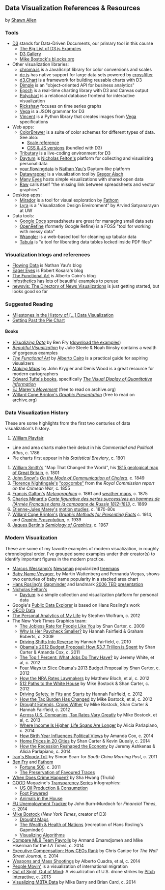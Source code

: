 ## Data Visualization References & Resources
by [Shawn Allen](https://github.com/shawnbot)

### Tools
* [D3](http://d3js.org) stands for Data-Driven Documents, our primary tool in this course
  * [The Big List of D3.js Examples](http://christopheviau.com/d3list/gallery.html)
  * [D3 Gallery](https://github.com/mbostock/d3/wiki/Gallery)
  * [Mike Bostock's bl.ocks.org](http://bl.ocks.org/mbostock)
* Other visualization libraries:
  * [chroma.js](https://github.com/gka/chroma.js) is a JavaScript library for color conversions and scales
  * [dc.js](http://dc-js.github.io/dc.js/) has native support for large data sets powered by [crossfilter](http://square.github.com/crossfilter/)
  * [d3.Chart](http://misoproject.com/d3-chart/) is a framework for building reusable charts with D3
  * [Dimple](http://dimplejs.org/) is an "object-oriented API for business analytics"
  * [Epoch](http://fastly.github.io/epoch/) is a real-time charting library with D3 and Canvas output
  * [Polychart](https://www.polychart.com/) is a relational database frontend for interactive visualization
  * [Rickshaw](http://code.shutterstock.com/rickshaw/) focuses on time series graphs
  * [Vega](http://trifacta.github.io/vega/) is a JSON grammar for D3
  * [Vincent](http://vincent.readthedocs.org/en/latest/) is a Python library that creates images from [Vega](http://trifacta.github.io/vega/) specifications
* Web apps:
  * [ColorBrewer](http://colorbrewer2.org/) is a suite of color schemes for different types of data. See also:
    * [Scale reference](http://bl.ocks.org/mbostock/5577023)
    * [CSS & JS versions](https://github.com/mbostock/d3/tree/master/lib/colorbrewer) (bundled with D3)
  * [Tributary](http://tributary.io/) is a live-coding environment for D3
  * [Daytum](http://daytum.com/) is [Nicholas Felton's](http://feltron.com/) platform for collecting and visualizing personal data
  * [your.flowingdata](http://your.flowingdata.com/) is [Nathan Yau's](http://flowingdata.com/) Daytum-like platform
  * [Datawrapper](https://datawrapper.de/) is a visualization tool by [Gregor Aisch](http://driven-by-data.net/)
  * [Many Eyes](http://www.ibm.com/manyeyes/) hosts simple visualizations with shared open data
  * [Raw](http://raw.densitydesign.org/) calls itself "the missing link between spreadsheets and vector graphics"
* Desktop apps:
  * [Mirador](http://fathom.info/mirador/) is a tool for visual exploration by [Fathom](http://fathom.info/)
  * [Lyra](https://github.com/uwdata/lyra) is a "Visualization Design Environment" by Arvind Satyanarayan at UW
* Data tools:
  * [Google Docs](http://docs.google.com) spreadsheets are great for managing small data sets
  * [OpenRefine](http://openrefine.org/) (formerly Google Refine) is a FOSS "tool for working with messy data"
  * [Wrangler](http://vis.stanford.edu/wrangler/) is a web-based tool for cleaning up tabular data
  * [Tabula](http://tabula.nerdpower.org/) is "a tool for liberating data tables locked inside PDF files"


### Visualization blogs and references
* [Flowing Data](http://flowingdata.com/) is Nathan Yau's blog
* [Eager Eyes](http://eagereyes.org/) is Robert Kosara's blog
* [The Functional Art](http://www.thefunctionalart.com) is Alberto Cairo's blog
* [Infosthetics](http://infosthetics.com) has lots of beautiful examples to peruse
* [newsvis: The Directory of News Visualizations](http://newsvis.org) is just getting started, but looks good so far

### Suggested Reading
* [Milestones in the History of [...] Data Visualization](http://datavis.ca/milestones/)
* [Getting Past the Pie Chart](http://seedmagazine.com/content/article/getting_past_the_pie_chart/)

#### Books
* [*Visualizing Data*](http://www.amazon.com/Visualizing-Data-Explaining-Processing-Environment/dp/0596514557) by Ben Fry ([download the examples](http://benfry.com/writing/archives/3))
* [*Beautiful Visualization*](http://shop.oreilly.com/product/0636920000617.do) by Julie Steele & Noah Iliinsky contains a wealth of gorgeous examples
* [*The Functional Art*](http://www.amazon.com/gp/product/0321834739) by [Alberto Cairo](http://www.thefunctionalart.com/) is a practical guide for aspiring visualizers
* [*Making Maps*](http://www.amazon.com/gp/product/1593852002) by John Krygier and Denis Wood is a great resource for modern cartographers
* [Edward Tufte's books](http://www.edwardtufte.com/tufte/books_vdqi), specifically [*The Visual Display of Quantitative Information*](http://www.amazon.com/The-Visual-Display-Quantitative-Information/dp/0961392142)
* [EJ Marey's *Movement*](https://archive.org/stream/movement00mare#page/n11/mode/2up) (free to read on archive.org)
* [Willard Cope Brinton's *Graphic Presentation*](https://archive.org/stream/graphicpresentat00brinrich#page/2/mode/2up) (free to read on archive.org)

### Data Visualization History
These are some highlights from the first two centuries of data visualization's history.

1. [William Playfair](http://en.wikipedia.org/wiki/William_Playfair)
  * Line and area charts make their debut in his *Commercial and Political Atlas*, c. 1786
  * Pie charts first appear in his *Statistical Breviary*, c. 1801
1. [William Smith's](http://en.wikipedia.org/wiki/William_Smith_%28geologist%29) "Map That Changed the World", his [1815 geological map of Great Britain](http://en.wikipedia.org/wiki/File:Geological_map_Britain_William_Smith_1815.jpg), c. 1801
1. [John Snow's](http://sta.mn/z6t) [*On the Mode of Communication of Cholera*](http://en.wikipedia.org/wiki/1854_Broad_Street_cholera_outbreak#John_Snow_investigation), c. 1849
1. [Florence Nightingale's](http://en.wikipedia.org/wiki/Florence_Nightingale) ["coxcombs"](http://understandinguncertainty.org/node/213) from the *Royal Commission report on the Crimean War*, c. 1855
1. [Francis Galton's](http://en.wikipedia.org/wiki/Francis_Galton) [*Meteographica*](http://galton.org/books/meteorographica/index.htm) c. 1861 and [weather maps](http://galton.org/meteorologist.html), c. 1875
1. [Charles Minard's](http://en.wikipedia.org/wiki/Charles_Minard) [*Carte figurative des pertes successives en hommes de l'Armée Française dans la campagne de Russie 1812-1813*](http://en.wikipedia.org/wiki/File:Minard.png), c. 1869
1. [Étienne-Jules Marey's](http://en.wikipedia.org/wiki/%C3%89tienne-Jules_Marey) [motion studies](http://www.brainpickings.org/index.php/2011/05/13/etienne-jules-marey/), c. 1870-80s
1. [Willard Cope Brinton's](http://www.humantific.com/lost-stories-information-design-history/) [*Graphic Methods for Presenting Facts*](https://archive.org/stream/methodsfo00bringraphicrich#page/n5/mode/2up) c. 1914, and [*Graphic Presentation*](http://datavisualization.ch/showcases/graphic-presentation-by-willard-cope-brinton/), c. 1939
1. [Jaques Bertin's](http://en.wikipedia.org/wiki/Jacques_Bertin) [*Semiology of Graphics*](), c. 1967

### Modern Visualization
These are some of my favorite examples of modern visualization, in roughly chronological order.
I've grouped some examples under their creator(s) to identify important figures in the modern practice.

* [Marcos Weskamp's](http://marumushi.com) [Newsmap](http://marumushi.com/projects/newsmap) popularized [treemaps](http://en.wikipedia.org/wiki/Treemapping)
* [Baby Name Voyager](http://www.babynamewizard.com/voyager), by Martin Wattenberg and Fernanda Viegas, shows two centuries of baby name popularity in a stacked area chart
* [Hans Rosling's](http://en.wikipedia.org/wiki/Hans_Rosling) [Gapminder](http://www.gapminder.org/world/) and landmark [2006 TED presentation](http://www.ted.com/talks/hans_rosling_shows_the_best_stats_you_ve_ever_seen)
* [Nicholas Felton's](http://feltron.com/)
  * [Daytum](http://daytum.com/) is a simple collection and visualization platform for personal data
* Google's [Public Data Explorer](http://www.google.com/publicdata/directory) is based on Hans Rosling's work
* [OECD Data](http://data.oecd.org/)
* [The Personal Analytics of My Life](http://blog.stephenwolfram.com/2012/03/the-personal-analytics-of-my-life/) by Stephen Wolfram, c. 2012
* The New York Times Graphics team:
  * [The Jobless Rate for People Like You](http://www.nytimes.com/interactive/2009/11/06/business/economy/unemployment-lines.html) by Shan Carter, c. 2009
  * [Why Is Her Paycheck Smaller?](http://www.nytimes.com/interactive/2009/03/01/business/20090301_WageGap.html) by Hannah Fairfield & Graham Roberts, c. 2009
  * [Driving Shifts Into Reverse](http://www.nytimes.com/imagepages/2010/05/02/business/02metrics.html) by Hannah Fairfield, c. 2010
  * [Obama's 2012 Budget Proposal: How $3.7 Trillion is Spent](http://www.nytimes.com/packages/html/newsgraphics/2011/0119-budget/index.html) by Shan Carter & Amanda Cox, c. 2011
  * [The Top 1 Percent: What Jobs Do They Have?](http://www.nytimes.com/packages/html/newsgraphics/2012/0115-one-percent-occupations/index.html?ref=business) by Jeremy White, et al, c. 2012
  * [Four Ways to Slice Obama's 2013 Budget Proposal](http://www.nytimes.com/interactive/2012/02/13/us/politics/2013-budget-proposal-graphic.html) by Shan Carter, c. 2012
  * [How the NRA Rates Lawmakers](http://www.nytimes.com/interactive/2012/12/19/us/politics/nra.html) by Matthew Bloch, et al, c. 2012
  * [512 Paths to the White House](http://www.nytimes.com/interactive/2012/11/02/us/politics/paths-to-the-white-house.html) by Mike Bostock & Shan Carter, c. 2012
  * [Driving Safety, in Fits and Starts](http://www.nytimes.com/interactive/2012/09/17/science/driving-safety-in-fits-and-starts.html) by Hannah Fairfield, c. 2012
  * [How the Tax Burden Has Changed](http://www.nytimes.com/interactive/2012/11/30/us/tax-burden.html) by Mike Bostock, et al, c. 2012
  * [Drought Extends, Crops Wither](http://www.nytimes.com/interactive/2012/08/24/us/drought-crops.html) by Mike Bostock, Shan Carter & Hannah Fairfield, c. 2012
  * [Across U.S. Companies, Tax Rates Vary Greatly](http://www.nytimes.com/interactive/2013/05/25/sunday-review/corporate-taxes.html) by Mike Bostock, et al, c. 2013
  * [Where Income Is Higher, Life Spans Are Longer](http://www.nytimes.com/interactive/2014/03/15/business/higher-income-longer-lives.html) by Alicia Parlapiano, c. 2014
  * [How Birth Year Influences Political Views](http://www.nytimes.com/interactive/2014/07/08/upshot/how-the-year-you-were-born-influences-your-politics.html) by Amanda Cox, c. 2014
  * [Home Prices in 20 Cities](http://www.nytimes.com/interactive/2014/01/23/business/case-shiller-slider.html) by Shan Carter & Kevin Quealy, c. 2014
  * [How the Recession Reshaped the Economy](http://www.nytimes.com/interactive/2014/06/05/upshot/how-the-recession-reshaped-the-economy-in-255-charts.html) by Jeremy Ashkenas & Alicia Parlapiano, c. 2014
* [Iraq's Bloody Toll](http://www.scmp.com/infographics/article/1284683/iraqs-bloody-toll) by Simon Scarr for *South China Morning Post*, c. 2011
* [Ben Fry](http://benfry.com) and [Fathom](http://fathom.info)
  * [Fortune 500](http://fathom.info/fortune500), c. 2011
  * [The Preservation of Favoured Traces](http://fathom.info/traces)
* [When Does Crime Happen?](http://www.trulia.com/vis/when-crime/) by Sha Hwang (Trulia)
* [GOOD](http://good.is) Magazine's [Transparency Series](http://www.good.is/transparency) infographics:
  * [US Oil Production & Consumption](http://awesome.good.is/transparency/web/1005/oil-consumption/flat.html)
  * [Foot Powered](http://awesome.good.is/transparency/web/1006/rise-of-walking-and-biking/flat.html)
  * [Animals in the House](http://awesome.good.is/transparency/012/trans012animals.html)
* [EU Unemployment Tracker](http://blogs.ft.com/ftdata/2014/07/07/eu-unemployment-tracker/) by John Burn-Murdoch for *Financial Times*, c. 2014
* [Mike Bostock](http://bost.ocks.org/mike/) (*New York Times*, creator of D3)
  * [Drought Maps](http://bost.ocks.org/mike/drought/)
  * [The Wealth & Health of Nations](http://bost.ocks.org/mike/nations/) (recreation of Hans Rosling's Gapminder)
  * [Visualizing Algorithms](http://bost.ocks.org/mike/algorithms/)
* [Compare MLB Team Payrolls](http://graphics.latimes.com/mlb-salaries-2014/?sds#giants-2014:dodgers-2014) by Armand Emamdjomeh and Mike Hiserman for the *LA Times*, c. 2014
* [Executive Compensation: How CEOs Rank](http://graphics.wsj.com/executive-salary-compensation-2014/) by Chris Canipe for *The Wall Street Journal*, c. 2014
* [Weapons and Mass Shootings](http://www.washingtonpost.com/wp-srv/special/national/weapons-and-mass-shootings/) by Alberto Cuadra, et al, c. 2014
* [People Movin'](http://peoplemov.in/) is a visualization of international migration
* [Out of Sight, Out of Mind](http://drones.pitchinteractive.com/): A visualization of U.S. drone strikes by [Pitch Interactive](http://pitchinteractive.com/), c. 2013
* [Visualizing MBTA Data](http://mbtaviz.github.io/) by Mike Barry and Brian Card, c. 2014
